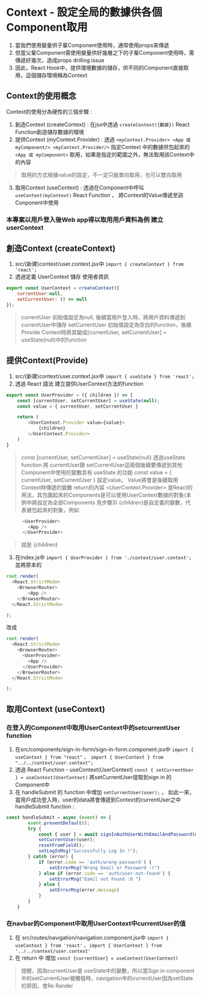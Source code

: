 # Context - 設定全局的數據供各個Component取用
1. 當我們使用變量供子輩Component使用時，通常使用props來傳遞
2. 但當父輩Component需使用變量供好幾層之下的子輩Component使用時，需傳遞好幾次，造成props drilling issue
3. 因此，React Hook中，提供環境數據的儲存，供不同的Component直接取用，這個儲存環境稱為Context

## Context的使用概念
Context的使用分為硬性的三個步驟 : 
1. 創造Context (createContext) : 在jsx中透過 ` createContext({數據}) ` React Function創造儲存數據的環境
2. 提供Context (myContext.Provider) : 透過 `<myContext.Provider> <App 或 myComponent/> <myContext.Provider/>` 指定Context 中的數據供包起來的 ` <App 或 myComponent> ` 取用，如果是指定的範圍之外，無法取用該Context中的內容 
> 取用的方式根據value的設定，不一定只能單向取用，也可以雙向取用
3. 取用Context (useContext) : 透過在Component中呼叫 `useContext(myContext)` React Function ， 將Context的Value傳遞至該Conponent中使用

### 本專案以用戶登入後Web app得以取用用戶資料為例 建立userContext
## 創造Context (createContext)
1. src/(新建)context/user.context.jsx中 ` import { createContext } from 'react'; `
2. 透過定義 UserContext 儲存 使用者資訊
```js 
export const UserContext = createContext({
    currentUser:null,
    setCurrentUser: () => null
}); 
```
> currentUser 初始值設定為null, 後續當用戶登入時，將用戶資料傳遞到currentUser中儲存
> setCurrentUser 初始值設定為空白的function，後續Provide Context時將其變成[currentUser, setCurrentUser] = useState(null)中的function

## 提供Context(Provide)
1. src/(新建)context/user.context.jsx中 ` import { useState } from 'react'; `
2. 透過 React 語法 建立提供UserContext方法的function
```js
export const UserProvider = ({ children }) => {
    const [currentUser, setCurrentUser] = useState(null);
    const value = { currentUser, setCurrentUser }

    return (
        <UserContext.Provider value={value}>
            {children}
        </UserContext.Provider>
    )
}
```
> const [currentUser, setCurrentUser] = useState(null) 透過useState function 將 currentUser跟 setCurrentUser這兩個後續要傳遞到其他Component中使用的變數具有 useState 的功能
> const value = { currentUser, setCurrentUser } 設定value。 Value將會是後續取用Context時傳遞的變數
> return的內容 <UserContext.Provider> 是React的用法，其包圍起來的Components是可以使用UserContext數據的對象(本例中將設定為全部Components 見步驟3)
> {children}是自定義的變數，代表被包起來的對象，例如
```js
      <UserProvider>
        <App />
      </UserProvider>
```
> <App /> 就是 {children}
3. 在index.js中 ` import { UserProvider } from './context/user.context'; ` 並將原本的
```js
root.render(
  <React.StrictMode>
    <BrowserRouter>
        <App />
    </BrowserRouter>
  </React.StrictMode>

);
```
改成
```js
root.render(
  <React.StrictMode>
    <BrowserRouter>
      <UserProvider>
        <App />
      </UserProvider>
    </BrowserRouter>
  </React.StrictMode>

);
```
## 取用Context (useContext)
### 在登入的Component中取用UserContext中的setcurrentUser function
1. 在src/components/sign-in-form/sign-in-form.component.jsx中 ` import { useContext } from "react" ` 、 ` import { UserContext } from "../../context/user.context"; `
2. 透過 React Function - useContext(UserContext) ` const { setCurrentUser } = useContext(UserContext) ` 將setCurrentUser提取到sign in 的 Component中
3. 在 handleSubmit 的 function 中增加 ` setCurrentUser(user); ` ， 如此一來，當用戶成功登入時，user的data將會傳遞到Context的currentUser之中
handleSubmit function : 
```js
const handleSubmit = async (event) => {
        event.preventDefault();
        try {
            const { user } = await signInAuthUserWithEmailAndPassword(email, password)
            setCurrentUser(user);
            resetFromField();
            setLogInMsg("Successfully Log In !");
        } catch (error) {
            if (error.code == 'auth/wrong-password') {
                setErrorMsg("Wrong Email or Password :(")
            } else if (error.code == 'auth/user-not-found') {
                setErrorMsg("Eamil not Found :O ")
            } else {
                setErrorMsg(error.message)
            }
        }
    }
```
### 在navbar的Component中取用UserContext中currentUser的值
1. 在 src/routes/navigation/navigation.component.jsx中 ` import { useContext } from 'react' ` 、` import { UserContext } from '../../context/user.context' `
2. 在 return 中 增加 `const {currentUser} = useContext(UserContext) `  
> 提醒，因為currentUser是 useState中的變數，所以當Sign in component中的setCurrentUser被觸發時，navigation中的currentUser因為setState的原因，會Re Rander